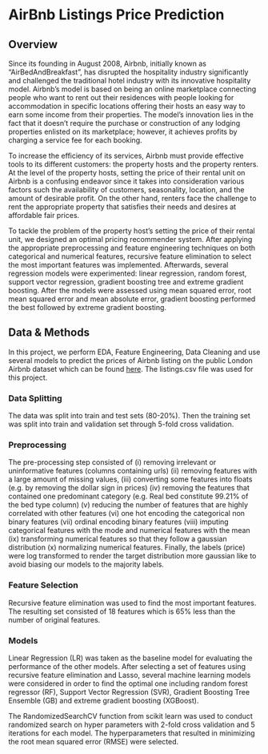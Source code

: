 # AirBnb Listings Price Prediction

## Overview

Since its founding in August 2008, Airbnb, initially known as “AirBedAndBreakfast”, has disrupted the hospitality industry significantly and challenged the traditional hotel industry with its innovative hospitality model. Airbnb’s model is based on being an online marketplace connecting people who want to rent out their residences with people looking for accommodation in specific locations offering their hosts an easy way to earn some income from their properties. The model’s innovation lies in the fact that it doesn’t require the purchase or construction of any lodging properties enlisted on its marketplace; however, it achieves profits by charging a service fee for each booking.

To increase the efficiency of its services, Airbnb must provide effective tools to its different customers: the property hosts and the property renters. At the level of the property hosts, setting the price of their rental unit on Airbnb is a confusing endeavor since it takes into consideration various factors such the availability of customers, seasonality, location, and the amount of desirable profit. On the other hand, renters face the challenge to rent the appropriate property that satisfies their needs and desires at affordable fair prices.

To tackle the problem of the property host’s setting the price of their rental unit, we designed an optimal pricing recommender system. After applying the appropriate preprocessing and feature engineering techniques on both categorical and numerical features, recursive feature elimination to select the most important features was implemented. Afterwards, several regression models were experimented: linear regression, random forest, support vector regression, gradient boosting tree and extreme gradient boosting. After the models were assessed using mean squared error, root mean squared error and mean absolute error, gradient boosting performed the best followed by extreme gradient boosting.

## Data & Methods

In this project, we perform EDA, Feature Engineering, Data Cleaning and use several models to predict the prices of Airbnb listing on the public London Airbnb dataset which can be found [here](https://www.kaggle.com/datasets/labdmitriy/airbnb). The listings.csv file was used for this project.

### Data Splitting

The data was split into train and test sets (80-20%). Then the training set was split into train and validation set through 5-fold cross validation.

### Preprocessing

The pre-processing step consisted of (i) removing irrelevant or uninformative features (columns containing urls) (ii) removing features with a large amount of missing values, (iii) converting some features into floats (e.g. by removing the dollar sign in prices) (iv) removing the features that contained one predominant category (e.g. Real bed constitute 99.21% of the bed type column) (v) reducing the number of features that are highly correlated with other features (vi) one hot encoding the categorical non binary features (vii) ordinal encoding binary features (viii) imputing categorical features with the mode and numerical features with the mean (ix) transforming numerical features so that they follow a gaussian distribution (x) normalizing numerical features. Finally, the labels (price) were log transformed to render the target distribution more gaussian like to avoid biasing our models to the majority labels.

### Feature Selection

Recursive feature elimination was used to find the most important features. The resulting set consisted of 18 features which is 65% less than the number of original features.

### Models

Linear Regression (LR) was taken as the baseline model for evaluating the performance of the other models. After selecting a set of features using recursive feature elimination and Lasso, several machine learning models were considered in order to find the optimal one including random forest regressor (RF), Support Vector Regression (SVR), Gradient Boosting Tree Ensemble (GB) and extreme gradient boosting (XGBoost).

The RandomizedSearchCV function from scikit learn was used to conduct randomized search on hyper parameters with 2-fold cross validation and 5 iterations for each model. The hyperparameters that resulted in minimizing the root mean squared error (RMSE) were selected.

